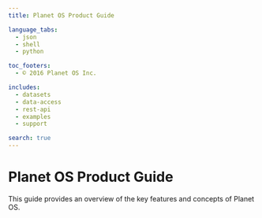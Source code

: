 ```yaml
---
title: Planet OS Product Guide

language_tabs:
  - json
  - shell
  - python

toc_footers:
  - © 2016 Planet OS Inc.

includes:
  - datasets
  - data-access
  - rest-api
  - examples
  - support

search: true
---
```


# Planet OS Product Guide

This guide provides an overview of the key features and concepts of Planet OS.

